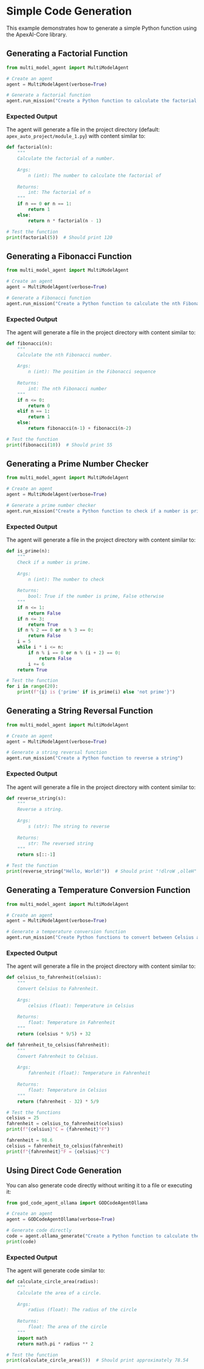 # Simple Code Generation

This example demonstrates how to generate a simple Python function using the ApexAI-Core library.

## Generating a Factorial Function

```python
from multi_model_agent import MultiModelAgent

# Create an agent
agent = MultiModelAgent(verbose=True)

# Generate a factorial function
agent.run_mission("Create a Python function to calculate the factorial of a number")
```

### Expected Output

The agent will generate a file in the project directory (default: `apex_auto_project/module_1.py`) with content similar to:

```python
def factorial(n):
    """
    Calculate the factorial of a number.
    
    Args:
        n (int): The number to calculate the factorial of
        
    Returns:
        int: The factorial of n
    """
    if n == 0 or n == 1:
        return 1
    else:
        return n * factorial(n - 1)

# Test the function
print(factorial(5))  # Should print 120
```

## Generating a Fibonacci Function

```python
from multi_model_agent import MultiModelAgent

# Create an agent
agent = MultiModelAgent(verbose=True)

# Generate a Fibonacci function
agent.run_mission("Create a Python function to calculate the nth Fibonacci number")
```

### Expected Output

The agent will generate a file in the project directory with content similar to:

```python
def fibonacci(n):
    """
    Calculate the nth Fibonacci number.
    
    Args:
        n (int): The position in the Fibonacci sequence
        
    Returns:
        int: The nth Fibonacci number
    """
    if n <= 0:
        return 0
    elif n == 1:
        return 1
    else:
        return fibonacci(n-1) + fibonacci(n-2)

# Test the function
print(fibonacci(10))  # Should print 55
```

## Generating a Prime Number Checker

```python
from multi_model_agent import MultiModelAgent

# Create an agent
agent = MultiModelAgent(verbose=True)

# Generate a prime number checker
agent.run_mission("Create a Python function to check if a number is prime")
```

### Expected Output

The agent will generate a file in the project directory with content similar to:

```python
def is_prime(n):
    """
    Check if a number is prime.
    
    Args:
        n (int): The number to check
        
    Returns:
        bool: True if the number is prime, False otherwise
    """
    if n <= 1:
        return False
    if n <= 3:
        return True
    if n % 2 == 0 or n % 3 == 0:
        return False
    i = 5
    while i * i <= n:
        if n % i == 0 or n % (i + 2) == 0:
            return False
        i += 6
    return True

# Test the function
for i in range(20):
    print(f"{i} is {'prime' if is_prime(i) else 'not prime'}")
```

## Generating a String Reversal Function

```python
from multi_model_agent import MultiModelAgent

# Create an agent
agent = MultiModelAgent(verbose=True)

# Generate a string reversal function
agent.run_mission("Create a Python function to reverse a string")
```

### Expected Output

The agent will generate a file in the project directory with content similar to:

```python
def reverse_string(s):
    """
    Reverse a string.
    
    Args:
        s (str): The string to reverse
        
    Returns:
        str: The reversed string
    """
    return s[::-1]

# Test the function
print(reverse_string("Hello, World!"))  # Should print "!dlroW ,olleH"
```

## Generating a Temperature Conversion Function

```python
from multi_model_agent import MultiModelAgent

# Create an agent
agent = MultiModelAgent(verbose=True)

# Generate a temperature conversion function
agent.run_mission("Create Python functions to convert between Celsius and Fahrenheit")
```

### Expected Output

The agent will generate a file in the project directory with content similar to:

```python
def celsius_to_fahrenheit(celsius):
    """
    Convert Celsius to Fahrenheit.
    
    Args:
        celsius (float): Temperature in Celsius
        
    Returns:
        float: Temperature in Fahrenheit
    """
    return (celsius * 9/5) + 32

def fahrenheit_to_celsius(fahrenheit):
    """
    Convert Fahrenheit to Celsius.
    
    Args:
        fahrenheit (float): Temperature in Fahrenheit
        
    Returns:
        float: Temperature in Celsius
    """
    return (fahrenheit - 32) * 5/9

# Test the functions
celsius = 25
fahrenheit = celsius_to_fahrenheit(celsius)
print(f"{celsius}°C = {fahrenheit}°F")

fahrenheit = 98.6
celsius = fahrenheit_to_celsius(fahrenheit)
print(f"{fahrenheit}°F = {celsius}°C")
```

## Using Direct Code Generation

You can also generate code directly without writing it to a file or executing it:

```python
from god_code_agent_ollama import GODCodeAgentOllama

# Create an agent
agent = GODCodeAgentOllama(verbose=True)

# Generate code directly
code = agent.ollama_generate("Create a Python function to calculate the area of a circle")
print(code)
```

### Expected Output

The agent will generate code similar to:

```python
def calculate_circle_area(radius):
    """
    Calculate the area of a circle.
    
    Args:
        radius (float): The radius of the circle
        
    Returns:
        float: The area of the circle
    """
    import math
    return math.pi * radius ** 2

# Test the function
print(calculate_circle_area(5))  # Should print approximately 78.54
```

